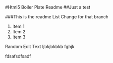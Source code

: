 #Html5 Boiler Plate Readme ##Just a test

###This is the readme List Change for that branch

1. Item 1
2. Item 2
3. Item 3


Random Edit Text
ljbkjbkbkb
fghjk

fdsafsdfsadf
